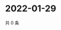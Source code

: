 # 2022-01-29

共 0 条

<!-- BEGIN WEIBO -->
<!-- 最后更新时间 Sat Jan 29 2022 16:15:47 GMT+0800 (China Standard Time) -->

<!-- END WEIBO -->
